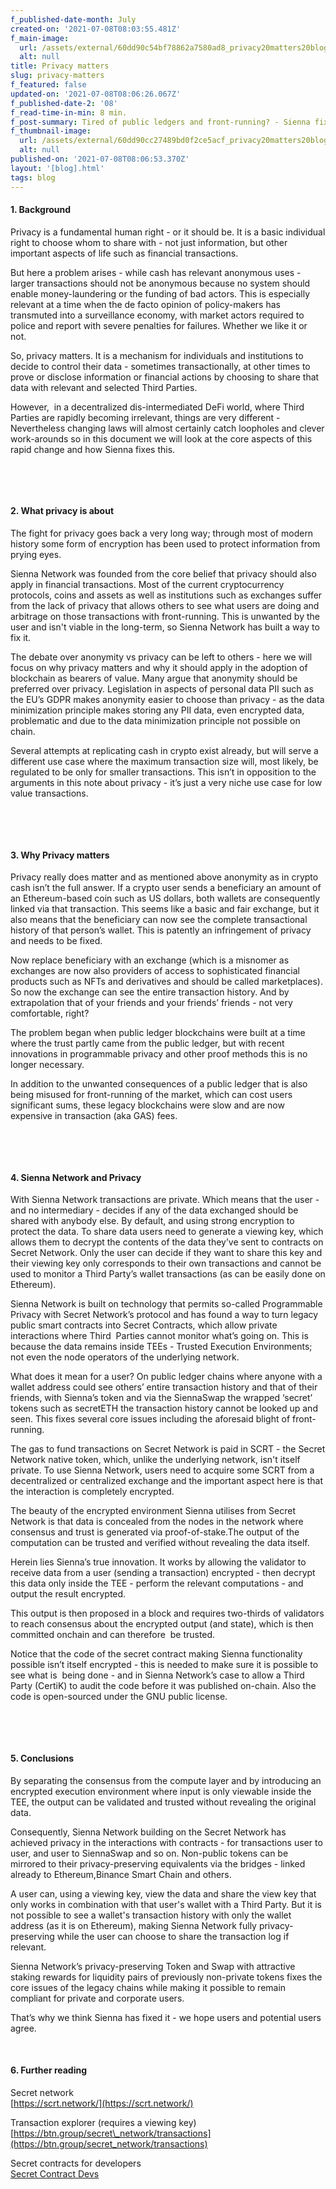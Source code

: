 ```yaml
---
f_published-date-month: July
created-on: '2021-07-08T08:03:55.481Z'
f_main-image:
  url: /assets/external/60dd90c54bf78862a7580ad8_privacy20matters20blog.jpg
  alt: null
title: Privacy matters
slug: privacy-matters
f_featured: false
updated-on: '2021-07-08T08:06:26.067Z'
f_published-date-2: '08'
f_read-time-in-min: 8 min.
f_post-summary: Tired of public ledgers and front-running? - Sienna fixes this!
f_thumbnail-image:
  url: /assets/external/60dd90cc27489bd0f2ce5acf_privacy20matters20blog20thump.jpg
  alt: null
published-on: '2021-07-08T08:06:53.370Z'
layout: '[blog].html'
tags: blog
---
```


#### 1\. Background

Privacy is a fundamental human right - or it should be. It is a basic individual right to choose whom to share with - not just information, but other important aspects of life such as financial transactions.

But here a problem arises - while cash has relevant anonymous uses - larger transactions should not be anonymous because no system should enable money-laundering or the funding of bad actors. This is especially relevant at a time when the de facto opinion of policy-makers has transmuted into a surveillance economy, with market actors required to police and report with severe penalties for failures. Whether we like it or not.

So, privacy matters. It is a mechanism for individuals and institutions to decide to control their data - sometimes transactionally, at other times to prove or disclose information or financial actions by choosing to share that data with relevant and selected Third Parties.

However,  in a decentralized dis-intermediated DeFi world, where Third Parties are rapidly becoming irrelevant, things are very different - Nevertheless changing laws will almost certainly catch loopholes and clever work-arounds so in this document we will look at the core aspects of this rapid change and how Sienna fixes this.

‍

‍

#### 2\. What privacy is about

The fight for privacy goes back a very long way; through most of modern history some form of encryption has been used to protect information from prying eyes.

Sienna Network was founded from the core belief that privacy should also apply in financial transactions. Most of the current cryptocurrency protocols, coins and assets as well as institutions such as exchanges suffer from the lack of privacy that allows others to see what users are doing and arbitrage on those transactions with front-running. This is unwanted by the user and isn't viable in the long-term, so Sienna Network has built a way to fix it.  
  
The debate over anonymity vs privacy can be left to others - here we will focus on why privacy matters and why it should apply in the adoption of blockchain as bearers of value. Many argue that anonymity should be preferred over privacy. Legislation in aspects of personal data PII such as the EU’s GDPR makes anonymity easier to choose than privacy - as the data minimization principle makes storing any PII data, even encrypted data, problematic and due to the data minimization principle not possible on chain.

Several attempts at replicating cash in crypto exist already, but will serve a different use case where the maximum transaction size will, most likely, be regulated to be only for smaller transactions. This isn’t in opposition to the arguments in this note about privacy - it’s just a very niche use case for low value transactions.

‍

‍

#### 3\. Why Privacy matters

Privacy really does matter and as mentioned above anonymity as in crypto cash isn’t the full answer. If a crypto user sends a beneficiary an amount of an Ethereum-based coin such as US dollars, both wallets are consequently linked via that transaction. This seems like a basic and fair exchange, but it also means that the beneficiary can now see the complete transactional history of that person’s wallet. This is patently an infringement of privacy and needs to be fixed.

Now replace beneficiary with an exchange (which is a misnomer as exchanges are now also providers of access to sophisticated financial products such as NFTs and derivatives and should be called marketplaces). So now the exchange can see the entire transaction history. And by extrapolation that of your friends and your friends’ friends - not very comfortable, right?

The problem began when public ledger blockchains were built at a time where the trust partly came from the public ledger, but with recent innovations in programmable privacy and other proof methods this is no longer necessary.

In addition to the unwanted consequences of a public ledger that is also being misused for front-running of the market, which can cost users significant sums, these legacy blockchains were slow and are now expensive in transaction (aka GAS) fees.

‍

‍

#### 4\. Sienna Network and Privacy

With Sienna Network transactions are private. Which means that the user - and no intermediary - decides if any of the data exchanged should be shared with anybody else. By default, and using strong encryption to protect the data. To share data users need to generate a viewing key, which allows them to decrypt the contents of the data they’ve sent to contracts on Secret Network. Only the user can decide if they want to share this key and their viewing key only corresponds to their own transactions and cannot be used to monitor a Third Party’s wallet transactions (as can be easily done on Ethereum).

Sienna Network is built on technology that permits so-called Programmable Privacy with Secret Network’s protocol and has found a way to turn legacy public smart contracts into Secret Contracts, which allow private interactions where Third  Parties cannot monitor what’s going on. This is because the data remains inside TEEs - Trusted Execution Environments; not even the node operators of the underlying network.

What does it mean for a user? On public ledger chains where anyone with a wallet address could see others’ entire transaction history and that of their friends, with Sienna’s token and via the SiennaSwap the wrapped ‘secret’ tokens such as secretETH the transaction history cannot be looked up and seen. This fixes several core issues including the aforesaid blight of front-running.

The gas to fund transactions on Secret Network is paid in SCRT - the Secret Network native token, which, unlike the underlying network, isn't itself private. To use Sienna Network, users need to acquire some SCRT from a decentralized or centralized exchange and the important aspect here is that the interaction is completely encrypted.

The beauty of the encrypted environment Sienna utilises from Secret Network is that data is concealed from the nodes in the network where consensus and trust is generated via proof-of-stake.The output of the computation can be trusted and verified without revealing the data itself.

Herein lies Sienna’s true innovation. It works by allowing the validator to receive data from a user (sending a transaction) encrypted - then decrypt this data only inside the TEE - perform the relevant computations - and output the result encrypted.

This output is then proposed in a block and requires two-thirds of validators to reach consensus about the encrypted output (and state), which is then committed onchain and can therefore  be trusted.

Notice that the code of the secret contract making Sienna functionality possible isn’t itself encrypted - this is needed to make sure it is possible to see what is  being done - and in Sienna Network’s case to allow a Third Party (CertiK) to audit the code before it was published on-chain. Also the code is open-sourced under the GNU public license.

‍

‍

#### 5\. Conclusions

By separating the consensus from the compute layer and by introducing an encrypted execution environment where input is only viewable inside the TEE, the output can be validated and trusted without revealing the original data.

Consequently, Sienna Network building on the Secret Network has achieved privacy in the interactions with contracts - for transactions user to user, and user to SiennaSwap and so on. Non-public tokens can be mirrored to their privacy-preserving equivalents via the bridges - linked already to Ethereum,Binance Smart Chain and others.

A user can, using a viewing key, view the data and share the view key that only works in combination with that user's wallet with a Third Party. But it is not possible to see a wallet's transaction history with only the wallet address (as it is on Ethereum), making Sienna Network fully privacy-preserving while the user can choose to share the transaction log if relevant.

Sienna Network’s privacy-preserving Token and Swap with attractive staking rewards for liquidity pairs of previously non-private tokens fixes the core issues of the legacy chains while making it possible to remain compliant for private and corporate users.

That’s why we think Sienna has fixed it - we hope users and potential users agree.

‍

  

#### 6\. Further reading

Secret network  
[https://scrt.network/](https://scrt.network/)

Transaction explorer (requires a viewing key)  
[https://btn.group/secret\_network/transactions](https://btn.group/secret_network/transactions)

Secret contracts for developers  
[Secret Contract Devs](https://build.scrt.network/dev/developers.html)
